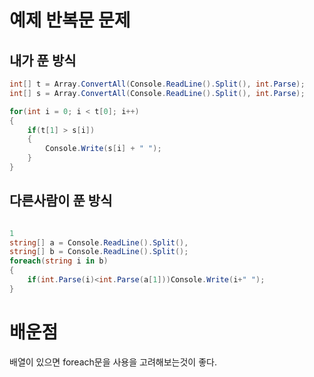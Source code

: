 # 예제 반복문 문제

## 내가 푼 방식
``` cs
int[] t = Array.ConvertAll(Console.ReadLine().Split(), int.Parse);
int[] s = Array.ConvertAll(Console.ReadLine().Split(), int.Parse);

for(int i = 0; i < t[0]; i++)
{   
    if(t[1] > s[i])
    {
        Console.Write(s[i] + " ");
    }
}
```

## 다른사람이 푼 방식
``` cs

1
string[] a = Console.ReadLine().Split(),
string[] b = Console.ReadLine().Split();
foreach(string i in b)
{
    if(int.Parse(i)<int.Parse(a[1]))Console.Write(i+" ");
}

```

# 배운점
배열이 있으면 foreach문을 사용을 고려해보는것이 좋다.  
